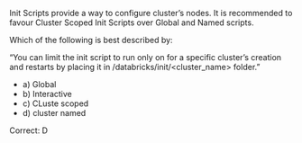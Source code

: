 Init Scripts provide a way to configure cluster’s nodes. It is recommended to favour Cluster Scoped Init Scripts over Global and Named scripts.

Which of the following is best described by:

“You can limit the init script to run only on for a specific cluster’s creation and restarts by placing it in /databricks/init/<cluster_name> folder.”

- a) Global
- b) Interactive
- c) CLuste scoped
- d) cluster named

Correct: D